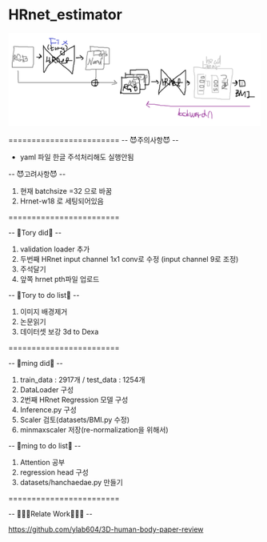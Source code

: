# HRnet_estimator

<img src="https://github.com/ylab604/HRnet_BMI_estimator/blob/main/ming_0411_did.PNG">

========================
-- 😈주의사항😈 --
* yaml 파일 한글 주석처리해도 실행안됨


-- 😈고려사항😈 --
1. 현재 batchsize =32 으로 바꿈
2. Hrnet-w18 로 세팅되어있음

========================

-- 🐹Tory did🐹 --
1. validation loader 추가
2. 두번째 HRnet input channel 1x1 conv로 수정 (input channel 9로 조정)
3. 주석달기
4. 앞쪽 hrnet pth파일 업로드 


-- 🐹Tory to do list🐹 --
1. 이미지 배경제거
2. 논문읽기 
3. 데이터셋 보강 3d to Dexa

========================

-- 🥰ming did🥰 --
1. train_data : 2917개 / test_data : 1254개
2. DataLoader 구성
3. 2번째 HRnet Regression 모델 구성
4. Inference.py 구성
5. Scaler 검토(datasets/BMI.py 수정)
6. minmaxscaler 저장(re-normalization을 위해서)


-- 🥰ming to do list🥰 --
1. Attention 공부
2. regression head 구성
3. datasets/hanchaedae.py 만들기

========================

-- 👨‍👧‍👧Relate Work👩‍👧‍👦 --

https://github.com/ylab604/3D-human-body-paper-review
